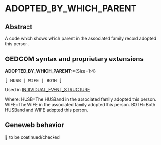 ﻿# ADOPTED_BY_WHICH_PARENT
## Abstract
A code which shows which parent in the associated family record adopted this person.


## GEDCOM syntax and proprietary extensions

**ADOPTED_BY_WHICH_PARENT**:={Size=1:4}
<pre>
[ HUSB | WIFE | BOTH ]
</pre>
Used in <a href=Ged.INDIVIDUAL_EVENT_STRUCTURE.md>INDIVIDUAL_EVENT_STRUCTURE</a><br />


Where:
HUSB=The HUSBand in the associated family adopted this person.
WIFE=The WIFE in the associated family adopted this person.
BOTH=Both HUSBand and WIFE adopted this person.

## Geneweb behavior



🚧 to be continued/checked

